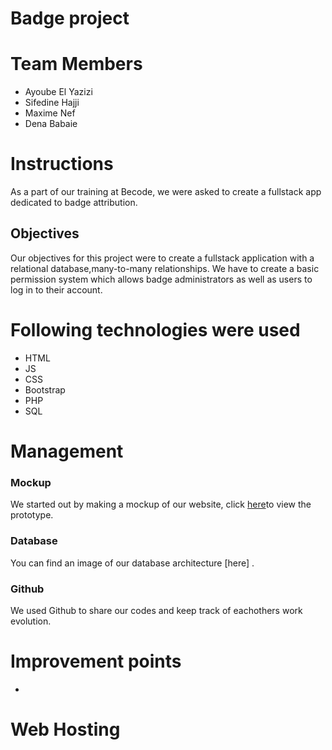 # Badge project

# Team Members

- Ayoube El Yazizi
- Sifedine Hajji
- Maxime Nef
- Dena Babaie

# Instructions

As a part of our training at Becode, we were asked to create a fullstack app dedicated to badge attribution.

## Objectives

Our objectives for this project were to create a fullstack application with a relational database,many-to-many relationships.
We have to create a basic permission system which allows badge administrators as well as users to log in to their account.

# Following technologies were used

* HTML
* JS
* CSS
* Bootstrap
* PHP
* SQL

# Management

### Mockup
We started out by making a mockup of our website, click [here](https://www.figma.com/proto/IkddLsjnkBUejtnmaTPa5n/Gaming-Arkham?node-id=4%3A688&scaling=scale-down)to view the prototype.

### Database
You can find an image of our database architecture [here] .


### Github

We used Github to share our codes and keep track of eachothers work evolution.


# Improvement points


* 


# Web Hosting






